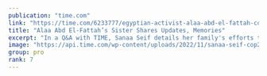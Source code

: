 ```yaml
---
publication: "time.com"
link: "https://time.com/6233777/egyptian-activist-alaa-abd-el-fattah-cop27/"
title: "Alaa Abd El-Fattah’s Sister Shares Updates, Memories"
excerpt: "In a Q&A with TIME, Sanaa Seif details her family's efforts to free jailed Egyptian activist Alaa Abd El-Fattah. "
image: "https://api.time.com/wp-content/uploads/2022/11/sanaa-seif-cop27-activist.jpg?quality=85&w=1024&h=628&crop=1"
group: pro
rank: 7
---
```

